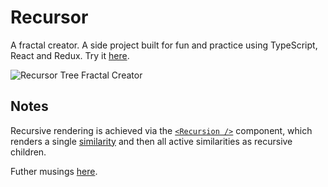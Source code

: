 # Recursor

A fractal creator. A side project built for fun and practice using TypeScript, React and Redux. Try it [here](https://recursor.nickmccrea.com).

![Recursor Tree Fractal Creator](docs/images/v1.0-demo.gif)

## Notes

Recursive rendering is achieved via the [`<Recursion />`](https://github.com/nmccrea/recursor/blob/master/src/components/TreeFractal/FractalView/Recursion/index.tsx) component, which renders a single [similarity](https://github.com/nmccrea/recursor/blob/master/src/models/similarity.ts) and then all active similarities as recursive children.

Futher musings [here](https://github.com/nmccrea/recursor/issues/1).
